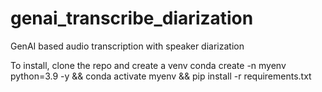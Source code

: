 # genai_transcribe_diarization
GenAI based audio transcription with speaker diarization

To install, clone the repo and create a venv
conda create -n myenv python=3.9 -y && conda activate myenv && pip install -r requirements.txt

